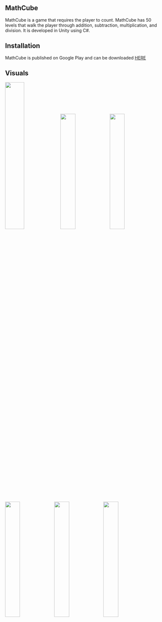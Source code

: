 
<h2>MathCube</h2>
<p>MathCube is a game that requires the player to count. MathCube has 50 levels that walk the player through addition, subtraction, multiplication, and division. It is developed in Unity using C#.<br>
</p>

<h2>Installation</h2>
<p>MathCube is published on Google Play and can be downloaded <a href="https://play.google.com/store/apps/details?id=com.AlicityDev.MathCube&fbclid=IwAR2cMhKaSWpnTwBIPiR8nIWYynxLJI8Uh5DspD3AdM3DNo4g4VKxrybjfZs">HERE</a><br>
</p>

<h2>Visuals</h2>
<p>
<img src="MathCube.gif"/ width="35%">
<img src="https://play-lh.googleusercontent.com/PnjXLHYx9y2B-RTmsPpoGXWt_J0n0VsO9_EThxSyNVCsNaEHLdkrtAwTOxqXAm6t6kY=w2477-h1302-rw"/ width="31%">
<img src="https://play-lh.googleusercontent.com/xLJh0zvq1TFWbv4ucufdIFRPyT-SmCCv2wJo_YkYLDtHt6jRYrT0pv7iU_T_-ZTa53M=w2477-h1302-rw"/ width="31%">
<img src="https://play-lh.googleusercontent.com/6SY45Uy_2Pm09iiei1JPb-2LfhibJzmxDEpvWfZZiv8EA0juVPDLv0h2m_ko8NiZVg=w2477-h1302-rw"/ width="31%">
<img src="https://play-lh.googleusercontent.com/u9ynJJsqV2_Z8YRPjnwskQX0051lPCulgKmyaJyFMiDIcftSUVVvR6rdiLKsxXEGaGqw=w2477-h1302-rw"/ width="31%">
<img src="https://play-lh.googleusercontent.com/_hQL6NZWUK5UDohKH8FwSl0zTQggenKWhK3gZVvE_7EINesV2HPuWFc_TrAAWEnPP-LG=w2477-h1302-rw"/ width="31%">
</p>
